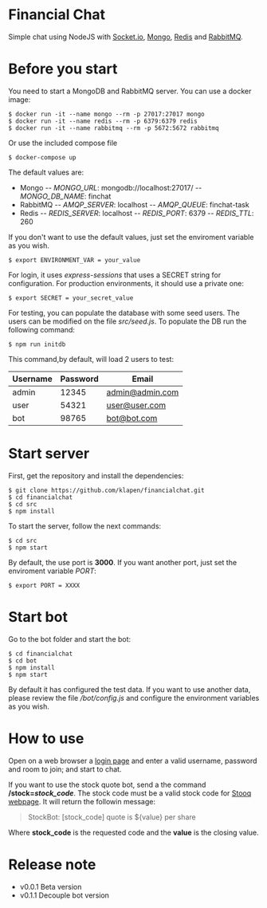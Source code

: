 # Financial Chat

Simple chat using NodeJS with [Socket.io](https://socket.io/), [Mongo](https://www.mongodb.com/), [Redis](https://redis.io/) and [RabbitMQ](https://www.rabbitmq.com/).

# Before you start

You need to start a MongoDB and RabbitMQ server. You can use a docker image:

```
$ docker run -it --name mongo --rm -p 27017:27017 mongo
$ docker run -it --name redis --rm -p 6379:6379 redis
$ docker run -it --name rabbitmq --rm -p 5672:5672 rabbitmq
```

Or use the included compose file

```
$ docker-compose up
```

The default values are:
- Mongo
-- *MONGO_URL*: mongodb://localhost:27017/
-- *MONGO_DB_NAME*: finchat
- RabbitMQ
-- *AMQP_SERVER*: localhost
-- *AMQP_QUEUE*: finchat-task
- Redis
-- *REDIS_SERVER*: localhost
-- *REDIS_PORT*: 6379
-- *REDIS_TTL*: 260

If you don't want to use the default values, just set the enviroment variable as you wish.

```
$ export ENVIRONMENT_VAR = your_value
```

For login, it uses *express-sessions* that uses a SECRET string for configuration. For production environments, it should use a private one:

```
$ export SECRET = your_secret_value
```

For testing, you can populate the database with some seed users. The users can be modified on the file *src/seed.js*. To populate the DB run the following command:

```
$ npm run initdb
```

This command,by default, will load 2 users to test:

| Username  | Password | Email           |
|-----------|----------|-----------------|
| admin     | 12345    | admin@admin.com |
| user      | 54321    | user@user.com   |
| bot       | 98765    | bot@bot.com     |



# Start server

First, get the repository and install the dependencies:

```
$ git clone https://github.com/klapen/financialchat.git
$ cd financialchat
$ cd src
$ npm install
```

To start the server, follow the next commands:

```
$ cd src
$ npm start
```

By default, the use port is **3000**. If you want another port, just set the enviroment variable *PORT*:

```
$ export PORT = XXXX
```

# Start bot

Go to the bot folder and start the bot:

```
$ cd financialchat
$ cd bot
$ npm install
$ npm start
```

By default it has configured the test data. If you want to use another data, please review the file */bot/config.js* and configure the environment variables as you wish.

# How to use

Open on a web browser a [login page](http://localhost:3000/) and enter a valid username, password and room to join; and start to chat.

If you want to use the stock quote bot, send a the command __/stock=*stock_code*__. The stock code must be a valid stock code for [Stooq webpage](https://stooq.com/). It will return the followin message:

> StockBot: [stock_code] quote is ${value} per share

Where **stock_code** is the requested code and the **value** is the closing value.

# Release note

- v0.0.1 Beta version
- v0.1.1 Decouple bot version
